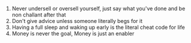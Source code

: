 1. Never undersell or oversell yourself, just say what you've done and be non challant after that
2. Don't give advice unless someone literally begs for it
3. Having a full sleep and waking up early is the literal cheat code for life
4. Money is never the goal, Money is just an enabler